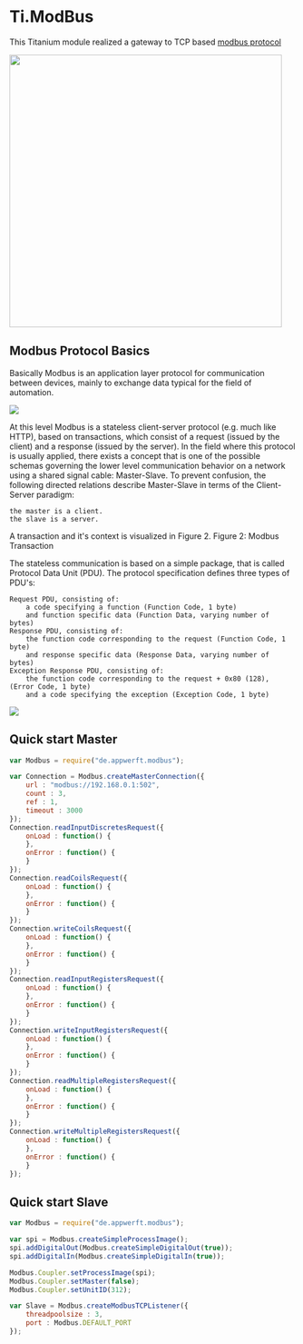 Ti.ModBus
=========

This Titanium module realized a gateway to TCP based [modbus protocol](https://en.wikipedia.org/wiki/Modbus) 

<img src="https://home-assistant.io/images/supported_brands/modbus.png" width=480 />

Modbus Protocol Basics
----------------------
Basically Modbus is an application layer protocol for communication between devices, mainly to exchange data typical for the field of automation.

![](http://jamod.sourceforge.net/images/modbus_vs_iso.png)

At this level Modbus is a stateless client-server protocol (e.g. much like HTTP), based on transactions, which consist of a request (issued by the client) and a response (issued by the server). In the field where this protocol is usually applied, there exists a concept that is one of the possible schemas governing the lower level communication behavior on a network using a shared signal cable: Master-Slave. To prevent confusion, the following directed relations describe Master-Slave in terms of the Client-Server paradigm:

    the master is a client.
    the slave is a server.

A transaction and it's context is visualized in Figure 2.
Figure 2: Modbus Transaction

The stateless communication is based on a simple package, that is called Protocol Data Unit (PDU). The protocol specification defines three types of PDU's:

    Request PDU, consisting of:
        a code specifying a function (Function Code, 1 byte)
        and function specific data (Function Data, varying number of bytes)
    Response PDU, consisting of:
        the function code corresponding to the request (Function Code, 1 byte)
        and response specific data (Response Data, varying number of bytes)
    Exception Response PDU, consisting of:
        the function code corresponding to the request + 0x80 (128), (Error Code, 1 byte)
        and a code specifying the exception (Exception Code, 1 byte)

![](http://jamod.sourceforge.net/images/modbus_pdu.png)


Quick start Master
------------------

```javascript
var Modbus = require("de.appwerft.modbus");

var Connection = Modbus.createMasterConnection({
	url : "modbus://192.168.0.1:502",
	count : 3,
	ref : 1,
	timeout : 3000
});
Connection.readInputDiscretesRequest({
	onLoad : function() {
	},
	onError : function() {
	}
});
Connection.readCoilsRequest({
	onLoad : function() {
	},
	onError : function() {
	}
});
Connection.writeCoilsRequest({
	onLoad : function() {
	},
	onError : function() {
	}
});
Connection.readInputRegistersRequest({
	onLoad : function() {
	},
	onError : function() {
	}  
});
Connection.writeInputRegistersRequest({
	onLoad : function() {
	},   
	onError : function() {
	}
});
Connection.readMultipleRegistersRequest({
	onLoad : function() {
	},
	onError : function() {
	}
});
Connection.writeMultipleRegistersRequest({
	onLoad : function() {
	},
	onError : function() {
	}
});
```

Quick start Slave
------------------

```javascript
var Modbus = require("de.appwerft.modbus");

var spi = Modbus.createSimpleProcessImage();
spi.addDigitalOut(Modbus.createSimpleDigitalOut(true));
spi.addDigitalIn(Modbus.createSimpleDigitalIn(true));

Modbus.Coupler.setProcessImage(spi);
Modbus.Coupler.setMaster(false);
Modbus.Coupler.setUnitID(312);

var Slave = Modbus.createModbusTCPListener({
	threadpoolsize : 3,
	port : Modbus.DEFAULT_PORT
});
```

